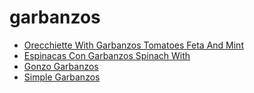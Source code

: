 # garbanzos

 * [Orecchiette With Garbanzos Tomatoes Feta And Mint](../index/o/orecchiette-with-garbanzos-tomatoes-feta-and-mint-232564.json)
 * [Espinacas Con Garbanzos Spinach With](../index/e/espinacas-con-garbanzos-spinach-with.json)
 * [Gonzo Garbanzos](../index/g/gonzo-garbanzos.json)
 * [Simple Garbanzos](../index/s/simple-garbanzos.json)

